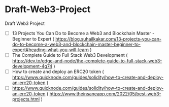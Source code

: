 # Draft-Web3-Project
Draft Web3 Project

- [ ] 13 Projects You Can Do to Become a Web3 and Blockchain Master - Beginner to Expert ( https://blog.suhailkakar.com/13-projects-you-can-do-to-become-a-web3-and-blockchain-master-beginner-to-expert#heading-what-you-will-learn )
- [ ] The Complete Guide to Full Stack Web3 Development ( https://dev.to/edge-and-node/the-complete-guide-to-full-stack-web3-development-4g74 )
- [ ] How to create and deploy an ERC20 token ( https://www.quicknode.com/guides/solidity/how-to-create-and-deploy-an-erc20-token )
- [ ] https://www.quicknode.com/guides/solidity/how-to-create-and-deploy-an-erc20-token ( https://www.theinsaneapp.com/2022/05/best-web3-projects.html )
